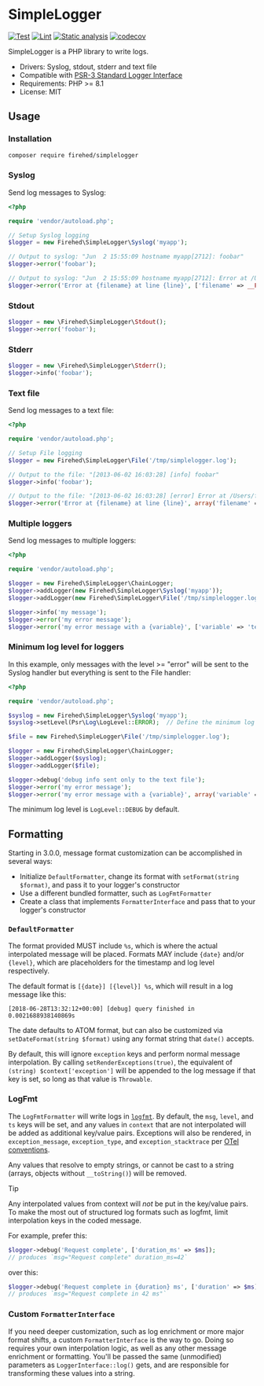 SimpleLogger
============

[![Test](https://github.com/Firehed/simpleLogger/workflows/Test/badge.svg)](https://github.com/Firehed/simpleLogger/actions?query=workflow%3ATest)
[![Lint](https://github.com/Firehed/simpleLogger/workflows/Lint/badge.svg)](https://github.com/Firehed/simpleLogger/actions?query=workflow%3ALint)
[![Static analysis](https://github.com/Firehed/simpleLogger/workflows/Static%20analysis/badge.svg)](https://github.com/Firehed/simpleLogger/actions?query=workflow%3A%22Static+analysis%22)
[![codecov](https://codecov.io/gh/Firehed/simpleLogger/branch/master/graph/badge.svg)](https://codecov.io/gh/Firehed/simpleLogger)

SimpleLogger is a PHP library to write logs.

- Drivers: Syslog, stdout, stderr and text file
- Compatible with [PSR-3 Standard Logger Interface](http://www.php-fig.org/psr/psr-3/)
- Requirements: PHP >= 8.1
- License: MIT

Usage
-----

### Installation

```bash
composer require firehed/simplelogger
```

### Syslog

Send log messages to Syslog:

```php
<?php

require 'vendor/autoload.php';

// Setup Syslog logging
$logger = new Firehed\SimpleLogger\Syslog('myapp');

// Output to syslog: "Jun  2 15:55:09 hostname myapp[2712]: foobar"
$logger->error('foobar');

// Output to syslog: "Jun  2 15:55:09 hostname myapp[2712]: Error at /Users/Me/Devel/libraries/simpleLogger/example.php at line 15"
$logger->error('Error at {filename} at line {line}', ['filename' => __FILE__, 'line' => __LINE__]);
```

### Stdout

```php
$logger = new \Firehed\SimpleLogger\Stdout();
$logger->error('foobar');
```

### Stderr

```php
$logger = new \Firehed\SimpleLogger\Stderr();
$logger->info('foobar');
```

### Text file

Send log messages to a text file:

```php
<?php

require 'vendor/autoload.php';

// Setup File logging
$logger = new Firehed\SimpleLogger\File('/tmp/simplelogger.log');

// Output to the file: "[2013-06-02 16:03:28] [info] foobar"
$logger->info('foobar');

// Output to the file: "[2013-06-02 16:03:28] [error] Error at /Users/fred/Devel/libraries/simpleLogger/example.php at line 24"
$logger->error('Error at {filename} at line {line}', array('filename' => __FILE__, 'line' => __LINE__));
```

### Multiple loggers

Send log messages to multiple loggers:

```php
<?php

require 'vendor/autoload.php';

$logger = new Firehed\SimpleLogger\ChainLogger;
$logger->addLogger(new Firehed\SimpleLogger\Syslog('myapp'));
$logger->addLogger(new Firehed\SimpleLogger\File('/tmp/simplelogger.log'));

$logger->info('my message');
$logger->error('my error message');
$logger->error('my error message with a {variable}', ['variable' => 'test']);
```

### Minimum log level for loggers

In this example, only messages with the level >= "error" will be sent to the Syslog handler but everything is sent to the File handler:

```php
<?php

require 'vendor/autoload.php';

$syslog = new Firehed\SimpleLogger\Syslog('myapp');
$syslog->setLevel(Psr\Log\LogLevel::ERROR);  // Define the minimum log level

$file = new Firehed\SimpleLogger\File('/tmp/simplelogger.log');

$logger = new Firehed\SimpleLogger\ChainLogger;
$logger->addLogger($syslog);
$logger->addLogger($file);

$logger->debug('debug info sent only to the text file');
$logger->error('my error message');
$logger->error('my error message with a {variable}', array('variable' => 'test'));
```

The minimum log level is `LogLevel::DEBUG` by default.

## Formatting

Starting in 3.0.0, message format customization can be accomplished in several ways:

- Initialize `DefaultFormatter`, change its format with `setFormat(string $format)`, and pass it to your logger's constructor
- Use a different bundled formatter, such as `LogFmtFormatter`
- Create a class that implements `FormatterInterface` and pass that to your logger's constructor

### `DefaultFormatter`

The format provided MUST include `%s`, which is where the actual interpolated message will be placed.
Formats MAY include `{date}` and/or `{level}`, which are placeholders for the timestamp and log level respectively.

The default format is `[{date}] [{level}] %s`, which will result in a log message like this:

```
[2018-06-28T13:32:12+00:00] [debug] query finished in 0.0021688938140869s
```

The date defaults to ATOM format, but can also be customized via `setDateFormat(string $format)` using any format string that `date()` accepts.

By default, this will ignore `exception` keys and perform normal message interpolation.
By calling `setRenderExceptions(true)`, the equivalent of `(string) $context['exception']` will be appended to the log message if that key is set, so long as that value is `Throwable`.

### LogFmt

The `LogFmtFormatter` will write logs in [`logfmt`](https://brandur.org/logfmt).
By default, the `msg`, `level`, and `ts` keys will be set, and any values in `context` that are not interpolated will be added as additional key/value pairs.
Exceptions will also be rendered, in `exception_message`, `exception_type`, and `exception_stacktrace` per [OTel conventions](https://opentelemetry.io/docs/specs/semconv/exceptions/exceptions-logs/).

Any values that resolve to empty strings, or cannot be cast to a string (arrays, objects without `__toString()`) will be removed.

> [!TIP]
> Any interpolated values from context will _not_ be put in the key/value pairs.
> To make the most out of structured log formats such as logfmt, limit interpolation keys in the coded message.
>
> For example, prefer this:
>
> ```php
> $logger->debug('Request complete', ['duration_ms' => $ms]);
> // produces `msg="Request complete" duration_ms=42`
> ```
>
> over this:
>
> ```php
> $logger->debug('Request complete in {duration} ms', ['duration' => $ms]);
> // produces `msg="Request complete in 42 ms"`
> ```

### Custom `FormatterInterface`

If you need deeper customization, such as log enrichment or more major format shifts, a custom `FormatterInterface` is the way to go.
Doing so requires your own interpolation logic, as well as any other message enrichment or formatting.
You'll be passed the same (unmodified) parameters as `LoggerInterface::log()` gets, and are responsible for transforming these values into a string.
